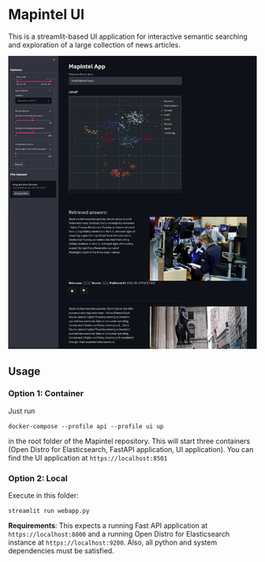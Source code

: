 # Mapintel UI

This is a streamlit-based UI application for interactive semantic searching and exploration of a large collection of news articles.

![Screenshot](../outputs/figures/ui_screenshot.png)

## Usage

### Option 1: Container

Just run
```
docker-compose --profile api --profile ui up
``` 
in the root folder of the Mapintel repository. This will start three containers (Open Distro for Elasticsearch, FastAPI application, UI application).
You can find the UI application at `https://localhost:8501`

### Option 2: Local

Execute in this folder:
```
streamlit run webapp.py
```

**Requirements**: This expects a running Fast API application at `https://localhost:8000` and a running Open Distro for Elasticsearch instance at `https://localhost:9200`. Also, all python and system dependencies must be satisfied.